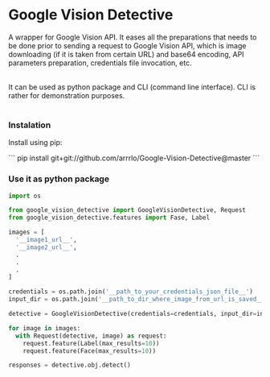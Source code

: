 <h1>Google Vision Detective</h1>

A wrapper for Google Vision API. It eases all the preparations that needs to be done prior to sending a request to Google Vision API, which is image downloading (if it is taken from certain URL) and base64 encoding, API parameters preparation, credentials file invocation, etc.<br /><br />

It can be used as python package and CLI (command line interface). CLI is rather for demonstration purposes.<br /><br />

<h3>Instalation</h3>

<p>Install using pip:</p>
```
pip install git+git://github.com/arrrlo/Google-Vision-Detective@master
```

<h3>Use it as python package</h3>

```python
import os

from google_vision_detective import GoogleVisionDetective, Request
from google_vision_detective.features import Fase, Label

images = [
  '__image1_url__',
  '__image2_url__',
  .
  .
  .
]

credentials = os.path.join('__path_to_your_credentials_json_file__')
input_dir = os.path.join('__path_to_dir_where_image_from_url_is_saved__')

detective = GoogleVisionDetective(credentials=credentials, input_dir=input_dir)

for image in images:
  with Request(detective, image) as request:
    request.feature(Label(max_results=10))
    request.feature(Face(max_results=10))

responses = detective.obj.detect()
```
